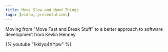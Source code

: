 ```yaml
---
title: Move Slow and Mend Things
tags: [video, presentations]
---
```


Moving from "Move Fast and Break Stuff" to a better approach to software development from Kevlin Henney

{% youtube "1kklyq4XYpw" %}
